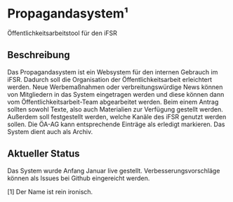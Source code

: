 # Propagandasystem¹

Öffentlichkeitsarbeitstool für den iFSR

## Beschreibung

Das Propagandasystem ist ein Websystem für den internen Gebrauch im iFSR. Dadurch soll die Organisation der Öffentlichkeitsarbeit erleichtert werden.
Neue Werbemaßnahmen oder verbreitungswürdige News können von Mitgliedern in das System eingetragen werden und diese können dann vom Öffentlichkeitsarbeit-Team abgearbeitet werden. Beim einem Antrag sollten sowohl Texte, also auch Materialien zur Verfügung gestellt werden. Außerdem soll festgestellt werden, welche Kanäle des iFSR genutzt werden sollen. Die ÖA-AG kann entsprechende Einträge als erledigt markieren. Das System dient auch als Archiv.

## Aktueller Status

Das System wurde Anfang Januar live gestellt. Verbesserungsvorschläge können als Issues bei Github eingereicht werden.

[1] Der Name ist rein ironisch.
